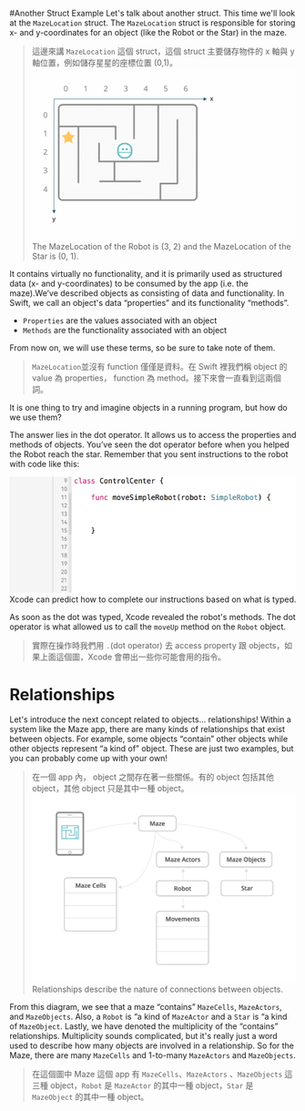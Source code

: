 #Another Struct Example
Let's talk about another struct. This time we'll look at the `MazeLocation` struct. The `MazeLocation` struct is responsible for storing x- and y-coordinates for an object (like the Robot or the Star) in the maze.
>這邊來講 `MazeLocation` 這個 struct，這個 struct 主要儲存物件的 x 軸與 y 軸位置，例如儲存星星的座標位置 (0,1)。
![](/assets/anotherStruct_1.gif)
The MazeLocation of the Robot is (3, 2) and the MazeLocation of the Star is (0, 1).

It contains virtually no functionality, and it is primarily used as structured data (x- and y-coordinates) to be consumed by the app (i.e. the maze).We’ve described objects as consisting of data and functionality. In Swift, we call an object's data “properties” and its functionality “methods”.

* `Properties` are the values associated with an object
* `Methods` are the functionality associated with an object

From now on, we will use these terms, so be sure to take note of them.

>`MazeLocation`並沒有 function 僅僅是資料。在 Swift 裡我們稱 object 的 value 為 properties， function 為 method。接下來會一直看到這兩個詞。


It is one thing to try and imagine objects in a running program, but how do we use them?

The answer lies in the dot operator. It allows us to access the properties and methods of objects. You’ve seen the dot operator before when you helped the Robot reach the star. Remember that you sent instructions to the robot with code like this:

![](/assets/anotherStruct_2.gif)
Xcode can predict how to complete our instructions based on what is typed.

As soon as the dot was typed, Xcode revealed the robot's methods. The dot operator is what allowed us to call the `moveUp` method on the `Robot` object.


>實際在操作時我們用 `.`(dot operator) 去 access property 跟 objects，如果上面這個圖，Xcode 會帶出一些你可能會用的指令。

# Relationships
Let's introduce the next concept related to objects... relationships! Within a system like the Maze app, there are many kinds of relationships that exist between objects. For example, some objects “contain” other objects while other objects represent “a kind of” object. These are just two examples, but you can probably come up with your own!
>在一個 app 內， object 之間存在著一些關係。有的 object 包括其他 object，其他 object 只是其中一種 object。
![](/assets/anotherStruct_3.gif)
Relationships describe the nature of connections between objects.


From this diagram, we see that a maze “contains” `MazeCells`, `MazeActors`, and `MazeObjects`. Also, a `Robot` is “a kind of `MazeActor` and a `Star` is “a kind of `MazeObject`. Lastly, we have denoted the multiplicity of the “contains” relationships. Multiplicity sounds complicated, but it's really just a word used to describe how many objects are involved in a relationship. So for the Maze, there are many `MazeCells` and 1-to-many `MazeActors` and `MazeObjects`.
>在這個圖中 Maze 這個 app 有 `MazeCells`、`MazeActors` 、`MazeObjects` 這三種 object，`Robot` 是 `MazeActor` 的其中一種 object，`Star` 是 `MazeObject` 的其中一種 object。